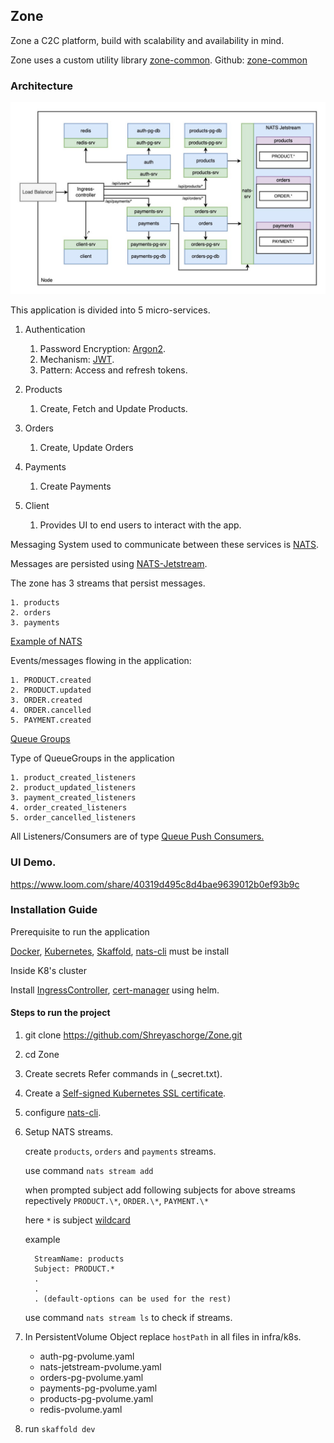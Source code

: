 ## Zone

Zone a C2C platform, build with scalability and availability in mind.

Zone uses a custom utility library [zone-common](https://pypi.org/project/zone-common/). Github: [zone-common](https://github.com/Shreyaschorge/zone_common)

### Architecture

<img src="snapshots/zone-arch.jpeg"/>

This application is divided into 5 micro-services.

1. Authentication

   1. Password Encryption: [Argon2](https://en.wikipedia.org/wiki/Argon2).
   2. Mechanism: [JWT](https://jwt.io/).
   3. Pattern: Access and refresh tokens.

2. Products

   1. Create, Fetch and Update Products.

3. Orders

   1. Create, Update Orders

4. Payments

   1. Create Payments

5. Client

   1. Provides UI to end users to interact with the app.

Messaging System used to communicate between these services is [NATS](https://nats.io/).

Messages are persisted using [NATS-Jetstream](https://docs.nats.io/nats-concepts/jetstream).

The zone has 3 streams that persist messages.

    1. products
    2. orders
    3. payments

[Example of NATS](https://docs.nats.io/nats-concepts/jetstream/consumers/example_configuration)

Events/messages flowing in the application:

    1. PRODUCT.created
    2. PRODUCT.updated
    3. ORDER.created
    4. ORDER.cancelled
    5. PAYMENT.created

[Queue Groups](https://docs.nats.io/nats-concepts/core-nats/queue)

Type of QueueGroups in the application

    1. product_created_listeners
    2. product_updated_listeners
    3. payment_created_listeners
    4. order_created_listeners
    5. order_cancelled_listeners

All Listeners/Consumers are of type [Queue Push Consumers.](https://natsbyexample.com/examples/jetstream/queue-push-consumer/)

### UI Demo.

https://www.loom.com/share/40319d495c8d4bae9639012b0ef93b9c

### Installation Guide

Prerequisite to run the application

[Docker](https://docs.docker.com/engine/install/), [Kubernetes](https://kubernetes.io/docs/tasks/tools/), [Skaffold](https://skaffold.dev/docs/install/), [nats-cli](https://github.com/nats-io/natscli) must be install

Inside K8's cluster

Install [IngressController](https://kubernetes.github.io/ingress-nginx/), [cert-manager](https://cert-manager.io/docs/installation/) using helm.

#### Steps to run the project

1.  git clone https://github.com/Shreyaschorge/Zone.git

2.  cd Zone

3.  Create secrets
    Refer commands in (\_secret.txt).

4.  Create a [Self-signed Kubernetes SSL certificate](https://www.youtube.com/watch?v=IQ3G8Z1myMw).

5.  configure [nats-cli](https://github.com/nats-io/natscli).

6.  Setup NATS streams.

    create `products`, `orders` and `payments` streams.

    use command `nats stream add`

    when prompted subject add following subjects for above streams repectively `PRODUCT.\*`, `ORDER.\*`, `PAYMENT.\*`

    here `*` is subject [wildcard](https://docs.nats.io/nats-concepts/subjects#wildcards)

    example

          StreamName: products
          Subject: PRODUCT.*
          .
          .
          . (default-options can be used for the rest)

    use command `nats stream ls` to check if streams.

7.  In PersistentVolume Object replace `hostPath` in all files in infra/k8s.

    - auth-pg-pvolume.yaml
    - nats-jetstream-pvolume.yaml
    - orders-pg-pvolume.yaml
    - payments-pg-pvolume.yaml
    - products-pg-pvolume.yaml
    - redis-pvolume.yaml

8.  run `skaffold dev`
